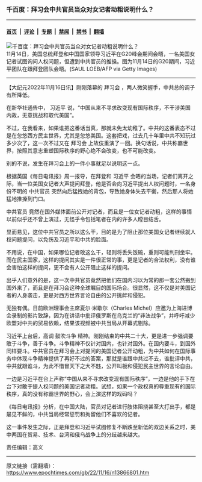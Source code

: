### 千百度：拜习会中共官员当众对女记者动粗说明什么？

---

#### [首页](../../../..?n13866801) &nbsp;|&nbsp; [评论](../../../../../epoch-comment?n13866801) &nbsp;|&nbsp; [专题](../../../../../epoch-special?n13866801) &nbsp;|&nbsp; [禁闻](../../../../../epoch-news?n13866801) &nbsp;|&nbsp; [禁书](../../../../../books?n13866801) &nbsp;|&nbsp; [翻墙](https://github.com/gfw-breaker/nogfw/blob/master/README.md?n13866801)


<div><img alt="千百度：拜习会中共官员当众对女记者动粗说明什么？" class="attachment-djy_600_400 size-djy_600_400 wp-post-image" src="https://i.epochtimes.com/assets/uploads/2022/11/id13865808-GettyImages-1244769886-1-600x400.jpg"/>
<div class="caption">
 11月14日，美国总统拜登和中国国家领导习近平在G20峰会期间会晤，一名美国女记者试图询问人权问题，但遭到中共官员的推搡。图为11月14日的G20期间，习近平团队在跟拜登团队会晤。(SAUL LOEB/AFP via Getty Images)
</div></div><hr/><div class="post_content" id="artbody" itemprop="articleBody">
 <!-- article content begin -->
 <p>
  【大纪元2022年11月16日讯】刚刚落幕的
  <ok href="https://www.epochtimes.com/gb/tag/%E6%8B%9C%E4%B9%A0%E4%BC%9A.html">
   拜习会
  </ok>
  ，两人微笑握手，中共总的调子有所降低。
 </p>
 <p>
  在新华社通告中，
  <ok href="https://www.epochtimes.com/gb/tag/%E4%B9%A0%E8%BF%91%E5%B9%B3.html">
   习近平
  </ok>
  说，“中国从来不寻求改变现有国际秩序，不干涉美国内政，无意挑战和取代美国”。
 </p>
 <p>
  不过，在我看来，如果谁把这番话当真，那就未免太幼稚了。中共的这番表态不过是在忽悠西方民主世界，尤其是忽悠美国。这套把戏，过去几十年里中共不知玩过多少次了，这一次不过又在
  <ok href="https://www.epochtimes.com/gb/tag/%E6%8B%9C%E4%B9%A0%E4%BC%9A.html">
   拜习会
  </ok>
  上故伎重演了一回。换句话说，中共称霸世界，按照其意志重塑国际秩序的野心绝不会改变，也不可能改变。
 </p>
 <p>
  别的不说，发生在拜习会上的一件小事就足以说明这一点。
 </p>
 <p>
  根据英国《每日电讯报》周一报导，在拜登和
  <ok href="https://www.epochtimes.com/gb/tag/%E4%B9%A0%E8%BF%91%E5%B9%B3.html">
   习近平
  </ok>
  会晤的当场，记者们离开之际，当一位美国女记者大声提问拜登，他是否会向习近平提出人权问题时，一名身份不明的
  <ok href="https://www.epochtimes.com/gb/tag/%E4%B8%AD%E5%85%B1%E5%AE%98%E5%91%98.html">
   中共官员
  </ok>
  突然向后猛拽她的背包，导致她身体失去平衡，然后那人将她猛地推搡到门口。
 </p>
 <p>
  <ok href="https://www.epochtimes.com/gb/tag/%E4%B8%AD%E5%85%B1%E5%AE%98%E5%91%98.html">
   中共官员
  </ok>
  竟然在国外媒体面前公开对记者，而且是一位女记者动粗，这样的事情以前似乎还不曾上演过，无怪乎令包括笔者在内的许多人瞠目结舌。
 </p>
 <p>
  显而易见，这位中共官员之所以这么干，目的是为了阻止那位美国女记者继续就人权问题提问，以免伤及习近平和中共的脸面。
 </p>
 <p>
  不用说，在中国，如果哪位记者敢这么干，轻则将丢失饭碗，重则可能判刑坐牢。而在民主国家，这样的提问其实是一件很正常的事，更是记者的合法权利，没有谁会害怕这样的提问，更不会有人公开阻止这样的提问。
 </p>
 <p>
  出乎人们意外的是，这一次中共官员竟然把他们在国内习以为常的那一套公然搬到国外来了，而且是在拜习会这种全球瞩目的国际场合。很显然，这不仅是对美国记者的人身袭击，更是对西方世界言论自由的公开挑衅和侵犯。
 </p>
 <p>
  无独有偶。日前欧洲理事会主席夏尔‧米歇尔（Charles Michel）应邀为上海进博会录制的影片致辞，因为在讲话中批评俄罗斯在乌克兰的“非法战争”，并呼吁减少欧盟对中共的贸易依赖，结果该视频被中共当局从开幕式剔除。
 </p>
 <p>
  习近平上台后，高调
  <ok href="https://www.epochtimes.com/gb/tag/%E9%BC%93%E5%90%B9%E6%96%97%E4%BA%89.html">
   鼓吹斗争
  </ok>
  精神。刚刚结束的中共二十大，更是进一步强调要敢于斗争，善于斗争。斗争精神不仅针对国内，也针对国外。在国内要斗，到国外同样要斗。中共官员在拜习会上对提问的美国记者公开动粗，为中共如何在国际事务中体现斗争精神提供了再好不过的答案，那就是谁跟中共过不去，谁批评中共，中共就跟谁斗，为此不惜冒天下之大不韪，公开叫板和侵犯民主世界的言论自由。
 </p>
 <p>
  一边是习近平在台上声称“中国从来不寻求改变现有国际秩序”，一边是他的手下在台下对敢于提人权问题的美国记者动粗。试想，如果一个政权真的尊重现有的国际秩序，真的没有称霸世界的野心，会上演这样的戏码吗？
 </p>
 <p>
  《每日电讯报》分析，在中国大陆，官员对记者进行肢体阻挠甚至大打出手，都是屡见不鲜的，中共当局经常惩罚和拘留他们不喜欢的记者。
 </p>
 <p>
  这一事件发生之际，正是拜登和习近平试图修复不断跌至新低的双边关系之时，美中两国在贸易、技术、台湾和俄乌战争上的分歧越来越大。
 </p>
 <p>
  责任编辑：高义
 </p>
 <!-- article content end -->
 <div id="below_article_ad">
 </div>
</div>


---

原文链接（需翻墙）：https://www.epochtimes.com/gb/22/11/16/n13866801.htm